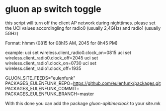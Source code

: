 gluon ap switch toggle
=========================

this script will turn off the client AP network during nighttimes. 
please set the UCI values accordingling for radio0 (usually 2,4GHz) and radio1 (usually 5GHz)

Format: hhmm (0815 for 08h15 AM, 2045 for 8h45 PM)

example: 
uci set wireless.client_radio0.clock_on=0815
uci set wireless.client_radio0.clock_off=2045
uci set wireless.client_radio1.clock_on=0730
uci set wireless.client_radio1.clock_off=1935

GLUON_SITE_FEEDS="eulenfunk"<br>
PACKAGES_EULENFUNK_REPO=https://github.com/eulenfunk/packages.git<br>
PACKAGES_EULENFUNK_COMMIT=<br>
PACKAGES_EULENFUNK_BRANCH=master<br>

With this done you can add the package *gluon-apitimeclock* to your site.mk
